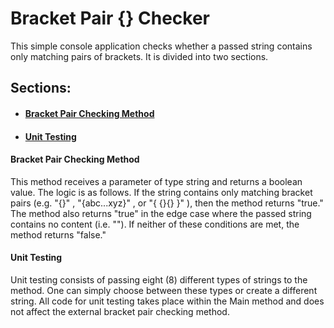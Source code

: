 <h1>Bracket Pair {} Checker</h1>

<p>This simple console application checks whether a passed string contains only matching pairs of brackets. It is divided into two sections.</p>

<h2>Sections:</h2>
<ul>
  <li><h4><a href="https://github.com/CrewsControlSolutions/CSharpProjects/blob/main/TechnicalAssessmentJN/TechnicalAssessmentJN/Program.cs#L29">Bracket Pair Checking Method</a></h4></li>
  <li><h4><a href="https://github.com/CrewsControlSolutions/CSharpProjects/blob/main/TechnicalAssessmentJN/TechnicalAssessmentJN/Program.cs#L8">Unit Testing</a></h4></li>
</ul>
 
 <h4>Bracket Pair Checking Method</h4>
 <p>
  This method receives a parameter of type string and returns a boolean value. The logic is as follows. If the string contains only matching bracket pairs (e.g.  "{}" ,  "{abc...xyz}" , or  "{ {}{} }" ), then the method returns "true." The method also returns "true" in the edge case where the passed string contains no content (i.e. ""). If neither of these conditions are met, the method returns "false."
 </p>
 
 <h4>Unit Testing</h4>
 <p>
  Unit testing consists of passing eight (8) different types of strings to the method. One can simply choose between these types or create a different string. All code for unit testing takes place within the Main method and does not affect the external bracket pair checking method.
 </p>

